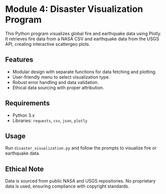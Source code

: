 # Module 4: Disaster Visualization Program

This Python program visualizes global fire and earthquake data using Plotly. It retrieves fire data from a NASA CSV and earthquake data from the USGS API, creating interactive scattergeo plots.

## Features
- Modular design with separate functions for data fetching and plotting.
- User-friendly menu to select visualization type.
- Robust error handling and data validation.
- Ethical data sourcing with proper attribution.

## Requirements
- Python 3.x
- Libraries: `requests`, `csv`, `json`, `plotly`

## Usage
Run `disaster_visualization.py` and follow the prompts to visualize fire or earthquake data.

## Ethical Note
Data is sourced from public NASA and USGS repositories. No proprietary data is used, ensuring compliance with copyright standards.
